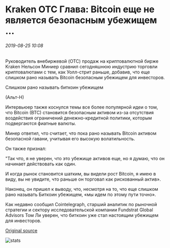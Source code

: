 # Kraken OTC Глава: Bitcoin еще не является безопасным убежищем ...

###### 2019-08-25 10:08

Руководитель внебиржевой (OTC) продаж на криптовалютной бирже Kraken Нельсон Миниер сравнил сегодняшнюю индустрию торговли криптовалютами с тем, как Уолл-стрит раньше, добавив, что еще слишком рано называть Bitcoin безопасным убежищем для инвесторов.

Слишком рано называть биткоин убежищем

(Альт-Н)

Интервьюер также коснулся темы все более популярной идеи о том, что Bitcoin (BTC) становится безопасным активом из-за отсутствия воздействия ограничений денежно-кредитной политики, которым подвергаются фиатные валюты.

Минер ответил, что считает, что пока рано называть Bitcoin активом безопасной гавани, учитывая его высокую волатильность.

Он также признал:

"Так что, я не уверен, что это убежище активов еще, но я думаю, что он начинает действовать как один.

И когда рынок становится шатким, вы видели рост Bitcoin, я имею в виду, вы не увидите, что раньше он торговал как рискованный актив».

Наконец, он пришел к выводу, что, несмотря на то, что еще слишком рано называть Биткоин убежищем, «мы идем по этому пути точно».

Как недавно сообщил Cointelegraph, старший аналитик по рыночной стратегии и сектору исследовательской компании Fundstrat Global Advisors Том Ли уверен, что биткоин уже стал настоящим убежищем для инвесторов.

[Original source](https://cointelegraph.com/news/kraken-otc-head-bitcoin-is-not-safe-haven-yet)

![stats](https://c.statcounter.com/11760860/0/a89fa40b/1/ "stats")